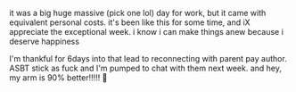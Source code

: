 it was a big huge massive (pick one lol) day for work, but it came with equivalent personal costs. it's been like this for some time, and iX appreciate the exceptional week. 
i know i can make things anew because i deserve happiness

I'm thankful for 6days into that lead to reconnecting with parent pay author. ASBT stick as fuck and I'm pumped to chat with them next week. and hey, my arm is 90% better!!!!! 🦾